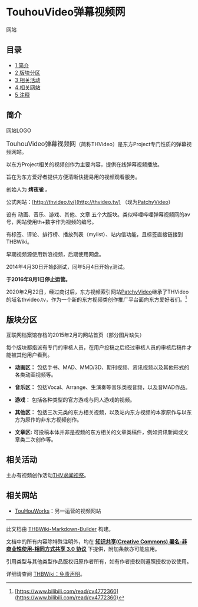 # TouhouVideo弹幕视频网

<!-- source html: G:\repos\THBWiki-Markdown-Builder\THBWikiMarkdown\Temp\main\b\b4\ns0%3ATouhouVideo%E5%BC%B9%E5%B9%95%E8%A7%86%E9%A2%91%E7%BD%91.html -->

网站


## 目录

- [1 简介](#简介)
- [2 版块分区](#版块分区)
- [3 相关活动](#相关活动)
- [4 相关网站](#相关网站)
- [5 注释](#注释)





## 简介
[](./文件-TouhouVideo弹幕视频网LOGO.jpg.md)  [](./文件-TouhouVideo弹幕视频网LOGO.jpg.md)网站LOGO
  
<big>TouhouVideo弹幕视频网</big>（简称THVideo）是东方Project专门性质的弹幕视频网站。  

以东方Project相关的视频创作为主要内容，提供在线弹幕视频播放。  

旨在为东方爱好者提供方便清晰快捷易用的视频观看服务。
  
  
创始人为 **烤夜雀** 。
  
  
公式网站：[http://thvideo.tv/](http://thvideo.tv/)
（现为[PatchyVideo](./PatchyVideo.md)）
  
  
设有 动画、音乐、游戏、其他、文章 五个大版块。类似哔哩哔哩弹幕视频网的av号，网站使用th+数字作为视频的编号。  

有标签、评论、排行榜、播放列表（mylist）、站内信功能，且标签直接链接到THBWiki。  

早期视频源使用新浪视频，后期使用网盘。
  
  
2014年4月30日开始β测试，同年5月4日开始γ测试。  

 **于2016年8月1日停止运营。** 
  
  
  

2020年2月22日，经过商讨后，东方视频索引网站[PatchyVideo](./PatchyVideo.md)继承了THVideo的域名thvideo.tv，作为一个新的东方视频类创作推广平台面向东方爱好者们。[^cite_note-1]
  


## 版块分区
[](./文件-TouhouVideo弹幕视频网（γ）2015年02月16日截图.png.md)  [](./文件-TouhouVideo弹幕视频网（γ）2015年02月16日截图.png.md)互联网档案馆存档的2015年2月的网站首页（部分图片缺失）
  
每个版块都指派有专门的审核人员，在用户投稿之后经过审核人员的审核后稿件才能被其他用户看到。
  

-  **动画区：** 包括手书、MAD、MMD/3D、期刊视频、资讯视频以及其他形式的各类动画视频等。

-  **音乐区：** 包括Vocal、Arrange、生演奏等音乐类视音频，以及音MAD作品。

-  **游戏：** 包括各种类型的官方游戏与同人游戏的视频。

-  **其他区：** 包括三次元类的东方相关视频，以及站内东方视频的本家原作与以东方为原作的非东方视频创作。

-  **文章区:** 可投稿本体并非是视频的东方相关的文章类稿件，例如资讯新闻或文章类二次创作等。


## 相关活动
  
主办有视频创作活动[THV求闻视祭](./THV求闻视祭.md)。
  


## 相关网站
- [TouHouWorks](./TouhouWorks.md)：另一运营的视频网站


[^cite_note-1]: [https://www.bilibili.com/read/cv4772360](https://www.bilibili.com/read/cv4772360)





---

此文档由 [THBWiki-Markdown-Builder](https://github.com/Delsin-Yu/THBWiki-Markdown-Builder) 构建。

文档中的所有内容除特殊注明外，均在 [**知识共享(Creative Commons) 署名-非商业性使用-相同方式共享 3.0 协议**](https://creativecommons.org/licenses/by-sa/3.0/deed.zh-hans) 下提供，附加条款亦可能应用。

引用类型与其他类型作品版权归原作者所有，如有作者授权则遵照授权协议使用。

详细请查阅 [THBWiki：免责声明](https://thbwiki.cc/THBWiki:%E5%85%8D%E8%B4%A3%E5%A3%B0%E6%98%8E)。

